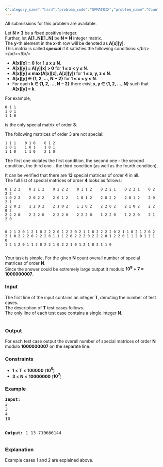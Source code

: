 ```yaml
---
{"category_name":"hard","problem_code":"SPMATRIX","problem_name":"Count Special Matrices","languages_supported":{"0":"ADA","1":"ASM","2":"BASH","3":"BF","4":"C","5":"C99 strict","6":"CAML","7":"CLOJ","8":"CLPS","9":"CPP 4.3.2","10":"CPP 4.9.2","11":"CPP14","12":"CS2","13":"D","14":"ERL","15":"FORT","16":"FS","17":"GO","18":"HASK","19":"ICK","20":"ICON","21":"JAVA","22":"JS","23":"LISP clisp","24":"LISP sbcl","25":"LUA","26":"NEM","27":"NICE","28":"NODEJS","29":"PAS fpc","30":"PAS gpc","31":"PERL","32":"PERL6","33":"PHP","34":"PIKE","35":"PRLG","36":"PYTH","37":"PYTH 3.4","38":"RUBY","39":"SCALA","40":"SCM guile","41":"SCM qobi","42":"ST","43":"TCL","44":"TEXT","45":"WSPC"},"max_timelimit":0.666,"source_sizelimit":50000,"problem_author":"anton_lunyov","problem_tester":"tuananh93","date_added":"21-04-2013","tags":{"0":"anton_lunyov","1":"combinatorics","2":"hard","3":"june13"},"editorial_url":"http://discuss.codechef.com/problems/SPMATRIX","time":{"view_start_date":1371462303,"submit_start_date":1371462303,"visible_start_date":1371460885,"end_date":1735669800},"layout":"problem"}
---
```

<span class="solution-visible-txt">All submissions for this problem are available.</span><p>
Let <b>N ≥ 3</b> be a fixed positive integer.<br/> Further, let <b>A[1..N][1..N]</b> be <b>N × N</b> integer matrix.<br/> The <b>y</b>-th element in the <b>x</b>-th row will be denoted as <b>A[x][y]</b>.<br/> This matrix is called <b><i>special</i></b> if it satisfies the following conditions:</br/></br/></br/></p>
<ul>
<li><b>A[x][x] = 0</b> for <b>1 ≤ x ≤ N</b>.</li>
<li><b>A[x][y] = A[y][x] > 0</b> for <b>1 ≤ x &lt; y ≤ N</b>.</li>
<li><b>A[x][y] ≤ max(A[x][z], A[z][y])</b> for <b>1 ≤ x, y, z ≤ N</b>.</li>
<li><b>A[x][y] ∈ {1, 2, ..., N − 2}</b> for <b>1 ≤ x &lt; y ≤ N</b>.</li>
<li>For each <b>k ∈ {1, 2, ..., N − 2}</b> there exist <b>x, y ∈ {1, 2, ..., N}</b> such that <b>A[x][y] = k</b>.</li>
</ul>

<p>
For example,</p>
<pre><code>0 1 1
1 0 1
1 1 0
</code></pre><p>
</p>
<p>
is the only special matrix of order <b>3</b>.
</p>
<p>
The following matrices of order 3 are not special:</p>
<pre><code>1 1 1    0 1 0    0 1 2
1 0 1    1 0 1    1 0 1
1 1 0    1 1 0    2 1 0
</code></pre><p>
</p>
<p>
The first one violates the first condition, the second one - the second condition, the third one - the third condition (as well as the fourth condition).
</p>
<p>
It can be verified that there are <b>13</b> special matrices of order <b>4</b> in all.<br/> The full list of special matrices of order <b>4</b> looks as follows:</br/></p>
<pre><code>0 1 2 2    0 2 1 2    0 2 2 2    0 1 1 2    0 2 2 1    0 2 2 1    0 2 2 2
1 0 2 2    2 0 2 2    2 0 1 2    1 0 1 2    2 0 2 2    2 0 1 2    2 0 2 1
2 2 0 2    1 2 0 2    2 1 0 2    1 1 0 2    2 2 0 2    2 1 0 2    2 2 0 2
2 2 2 0    2 2 2 0    2 2 2 0    2 2 2 0    1 2 2 0    1 2 2 0    2 1 2 0

0 2 1 2    0 1 2 1    0 2 2 2    0 1 2 2    0 2 1 1    0 2 2 2
2 0 2 1    1 0 2 1    2 0 2 2    1 0 2 2    2 0 2 2    2 0 1 1
1 2 0 2    2 2 0 2    2 2 0 1    2 2 0 1    1 2 0 1    2 1 0 1
2 1 2 0    1 1 2 0    2 2 1 0    2 2 1 0    1 2 1 0    2 1 1 0
</code></pre><p>
</p>
<p>Your task is simple. For the given <b>N</b> count overall number of special matrices of order <b>N</b>.<br/> Since the answer could be extremely large output it modulo <b>10<sup>9</sup> + 7 = 1000000007</b>.</br/></p>
<h3>Input</h3>
<p>The first line of the input contains an integer <b>T</b>, denoting the number of test cases.<br/> The description of <b>T</b> test cases follows.<br/> The only line of each test case contains a single integer <b>N</b>.</br/></br/></p>
<h3>Output</h3>
<p>For each test case output the overall number of special matrices of order <b>N</b> modulo <b>1000000007</b> on the separate line.</p>
<h3>Constraints</h3>
<p>
<ul>
<li><b>1</b> ≤ <b>T</b> ≤ <b>100000</b> (<b>10<sup>5</sup></b>)</li>
<li><b>3</b> ≤ <b>N</b> ≤ <b>10000000</b> (<b>10<sup>7</sup></b>)</li>
</ul>
</p>
<h3>Example</h3>
<pre>
<b>Input:</b>
3
3
4
10

<b>Output:</b>
1
13
719666144
</pre><h3>Explanation</h3>
<p>
Example cases 1 and 2 are explained above.
</p>
